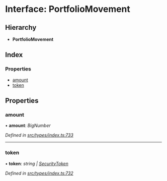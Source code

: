 # Interface: PortfolioMovement

## Hierarchy

* **PortfolioMovement**

## Index

### Properties

* [amount](portfoliomovement.md#amount)
* [token](portfoliomovement.md#token)

## Properties

###  amount

• **amount**: *BigNumber*

*Defined in [src/types/index.ts:733](https://github.com/PolymathNetwork/polymesh-sdk/blob/c77f6a3e/src/types/index.ts#L733)*

___

###  token

• **token**: *string | [SecurityToken](../classes/securitytoken.md)*

*Defined in [src/types/index.ts:732](https://github.com/PolymathNetwork/polymesh-sdk/blob/c77f6a3e/src/types/index.ts#L732)*
